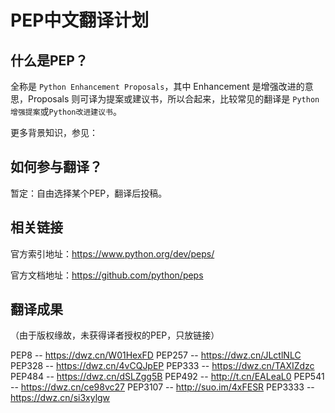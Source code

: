# PEP中文翻译计划
## 什么是PEP？

全称是 `Python Enhancement Proposals`，其中 Enhancement 是增强改进的意思，Proposals 则可译为提案或建议书，所以合起来，比较常见的翻译是 `Python增强提案`或`Python改进建议书`。

更多背景知识，参见：

## 如何参与翻译？

暂定：自由选择某个PEP，翻译后投稿。

## 相关链接

官方索引地址：https://www.python.org/dev/peps/

官方文档地址：https://github.com/python/peps

## 翻译成果

（由于版权缘故，未获得译者授权的PEP，只放链接）

PEP8 --  https://dwz.cn/W01HexFD
PEP257 --  https://dwz.cn/JLctlNLC
PEP328 --  https://dwz.cn/4vCQJpEP
PEP333 --  https://dwz.cn/TAXIZdzc
PEP484 --  https://dwz.cn/dSLZgg5B
PEP492 --  http://t.cn/EALeaL0
PEP541 --  https://dwz.cn/ce98vc27
PEP3107 --  http://suo.im/4xFESR
PEP3333 --  https://dwz.cn/si3xylgw
